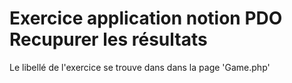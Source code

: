 # Exercice application notion PDO Recupurer les résultats
Le libellé de l'exercice se trouve dans dans la page 'Game.php'